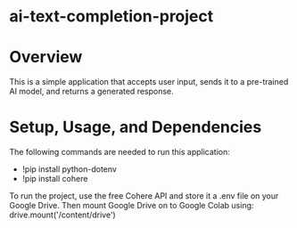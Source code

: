 # ai-text-completion-project

# Overview
This is a simple application that accepts user input, sends it to a pre-trained AI model, and returns a generated response.

# Setup, Usage, and Dependencies
The following commands are needed to run this application:
- !pip install python-dotenv
- !pip install cohere

To run the project, use the free Cohere API and store it a .env file on your Google Drive.
Then mount Google Drive on to Google Colab using: drive.mount('/content/drive')
